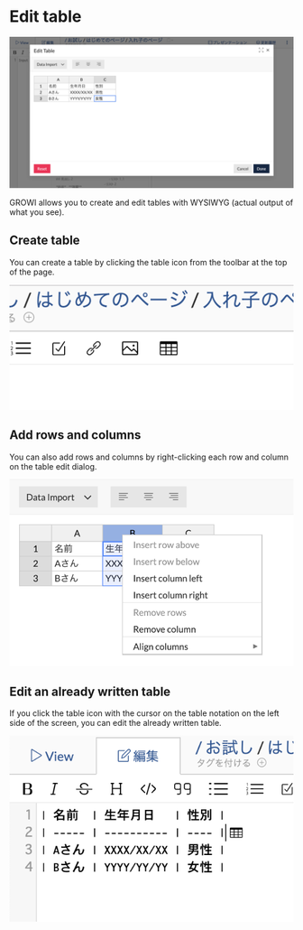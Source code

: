 # Edit table

![](./images/table.png)

GROWI allows you to create and edit tables with WYSIWYG (actual output of what you see).

## Create table

You can create a table by clicking the table icon from the toolbar at the top of the page.

![](./images/table_button.png)

## Add rows and columns

You can also add rows and columns by right-clicking each row and column on the table edit dialog.

![](./images/insert_columns.png)

## Edit an already written table

If you click the table icon with the cursor on the table notation on the left side of the screen, you can edit the already written table.

![](./images/edit_exists_table.png)
